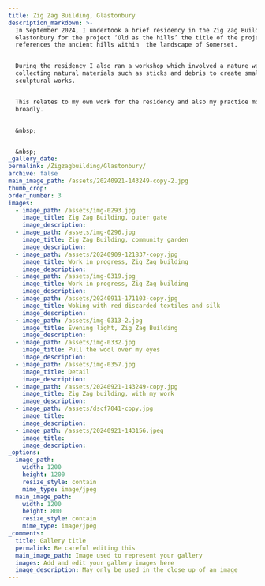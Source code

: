 ```yaml
---
title: Zig Zag Building, Glastonbury
description_markdown: >-
  In September 2024, I undertook a brief residency in the Zig Zag Building in
  Glastonbury for the project ‘Old as the hills’ the title of the project
  references the ancient hills within  the landscape of Somerset.


  During the residency I also ran a workshop which involved a nature walk,
  collecting natural materials such as sticks and debris to create small
  sculptural works.


  This relates to my own work for the residency and also my practice more
  broadly.


  &nbsp;


  &nbsp;
_gallery_date:
permalink: /Zigzagbuilding/Glastonbury/
archive: false
main_image_path: /assets/20240921-143249-copy-2.jpg
thumb_crop:
order_number: 3
images:
  - image_path: /assets/img-0293.jpg
    image_title: Zig Zag Building, outer gate
    image_description:
  - image_path: /assets/img-0296.jpg
    image_title: Zig Zag Building, community garden
    image_description:
  - image_path: /assets/20240909-121837-copy.jpg
    image_title: Work in progress, Zig Zag building
    image_description:
  - image_path: /assets/img-0319.jpg
    image_title: Work in progress, Zig Zag building
    image_description:
  - image_path: /assets/20240911-171103-copy.jpg
    image_title: Woking with red discarded textiles and silk
    image_description:
  - image_path: /assets/img-0313-2.jpg
    image_title: Evening light, Zig Zag Building
    image_description:
  - image_path: /assets/img-0332.jpg
    image_title: Pull the wool over my eyes
    image_description:
  - image_path: /assets/img-0357.jpg
    image_title: Detail
    image_description:
  - image_path: /assets/20240921-143249-copy.jpg
    image_title: Zig Zag building, with my work
    image_description:
  - image_path: /assets/dscf7041-copy.jpg
    image_title:
    image_description:
  - image_path: /assets/20240921-143156.jpeg
    image_title:
    image_description:
_options:
  image_path:
    width: 1200
    height: 1200
    resize_style: contain
    mime_type: image/jpeg
  main_image_path:
    width: 1200
    height: 800
    resize_style: contain
    mime_type: image/jpeg
_comments:
  title: Gallery title
  permalink: Be careful editing this
  main_image_path: Image used to represent your gallery
  images: Add and edit your gallery images here
  image_description: May only be used in the close up of an image
---
```

